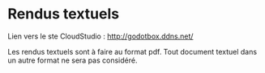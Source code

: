 # Rendus textuels

Lien vers le ste CloudStudio : http://godotbox.ddns.net/

Les rendus textuels sont à faire au format pdf.
Tout document textuel dans un autre format ne sera pas considéré.
